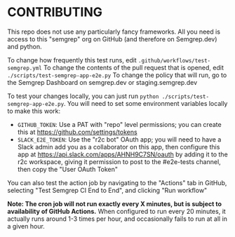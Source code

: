 # CONTRIBUTING

This repo does not use any particularly fancy frameworks. All you need is access to this "semgrep" org on GitHub (and therefore on Semgrep.dev) and python.

To change how frequently this test runs, edit `.github/workflows/test-semgrep.yml`
To change the contents of the pull request that is opened, edit `./scripts/test-semgrep-app-e2e.py`
To change the policy that will run, go to the Semgrep Dashboard on semgrep.dev or staging.semgrep.dev

To test your changes locally, you can just run `python ./scripts/test-semgrep-app-e2e.py`. You will need to set some environment variables locally to make this work:
- `GITHUB_TOKEN`: Use a PAT with "repo" level permissions; you can create this at
  https://github.com/settings/tokens
- `SLACK_E2E_TOKEN`: Use the "r2c bot" OAuth app; you will need to have a Slack admin add you
  as a collaborator on this app, then configure this
  app at https://api.slack.com/apps/AHNH9C7SN/oauth by adding it to the r2c
  workspace, giving it permission to post to the #e2e-tests channel, then copy
  the "User OAuth Token"

You can also test the action job by navigating to the "Actions" tab in GitHub, selecting "Test Semgrep CI End to End", and clicking "Run workflow"

**Note: The cron job will not run exactly every X minutes, but is subject to availability of GitHub Actions.**
When configured to run every 20 minutes, it actually runs around 1-3 times per hour, and occasionally fails to run at all in a given hour.
